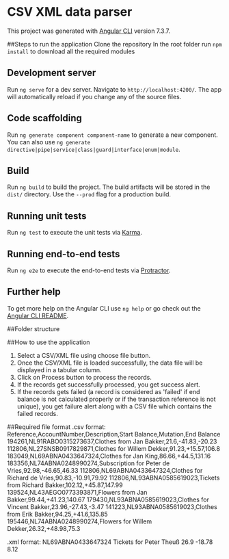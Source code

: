 # CSV XML data parser

This project was generated with [Angular CLI](https://github.com/angular/angular-cli) version 7.3.7.

##Steps to run the application
Clone the repository
In the root folder run `npm install` to download all the required modules

## Development server

Run `ng serve` for a dev server. Navigate to `http://localhost:4200/`. The app will automatically reload if you change any of the source files.

## Code scaffolding

Run `ng generate component component-name` to generate a new component. You can also use `ng generate directive|pipe|service|class|guard|interface|enum|module`.

## Build

Run `ng build` to build the project. The build artifacts will be stored in the `dist/` directory. Use the `--prod` flag for a production build.

## Running unit tests

Run `ng test` to execute the unit tests via [Karma](https://karma-runner.github.io).

## Running end-to-end tests

Run `ng e2e` to execute the end-to-end tests via [Protractor](http://www.protractortest.org/).

## Further help

To get more help on the Angular CLI use `ng help` or go check out the [Angular CLI README](https://github.com/angular/angular-cli/blob/master/README.md).

##Folder structure

##How to use the application
1. Select a CSV/XML file using choose file button.
2. Once the CSV/XML file is loaded successfully, the data file will be displayed in a tabular column.
3. Click on Process button to process the records.
4. If the records get successfully processed, you get success alert.
5. If the records gets failed (a record is considered as 'failed' if end balance is not calculated properly or if the transaction reference is not unique), you get failure alert along with a CSV file which contains the     failed records.

##Required file format
.csv format:
Reference,AccountNumber,Description,Start Balance,Mutation,End Balance
194261,NL91RABO0315273637,Clothes from Jan Bakker,21.6,-41.83,-20.23
112806,NL27SNSB0917829871,Clothes for Willem Dekker,91.23,+15.57,106.8
183049,NL69ABNA0433647324,Clothes for Jan King,86.66,+44.5,131.16
183356,NL74ABNA0248990274,Subscription for Peter de Vries,92.98,-46.65,46.33
112806,NL69ABNA0433647324,Clothes for Richard de Vries,90.83,-10.91,79.92
112806,NL93ABNA0585619023,Tickets from Richard Bakker,102.12,+45.87,147.99
139524,NL43AEGO0773393871,Flowers from Jan Bakker,99.44,+41.23,140.67
179430,NL93ABNA0585619023,Clothes for Vincent Bakker,23.96,-27.43,-3.47
141223,NL93ABNA0585619023,Clothes from Erik Bakker,94.25,+41.6,135.85
195446,NL74ABNA0248990274,Flowers for Willem Dekker,26.32,+48.98,75.3

.xml format:
<records>
  <record reference="130498">
    <accountNumber>NL69ABNA0433647324</accountNumber>
    <description>Tickets for Peter Theuß</description>
    <startBalance>26.9</startBalance>
    <mutation>-18.78</mutation>
    <endBalance>8.12</endBalance>
  </record>
</records>
